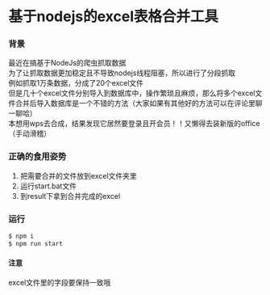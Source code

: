 # 基于nodejs的excel表格合并工具

### 背景

最近在搞基于NodeJs的爬虫抓取数据<br>
为了让抓取数据更加稳定且不导致nodejs线程阻塞，所以进行了分段抓取<br>
例如抓取1万条数据，分成了20个excel文件<br>
但是几十个excel文件分别导入到数据库中，操作繁琐且麻烦，那么将多个excel文件合并后导入数据库是一个不错的方法（大家如果有其他好的方法可以在评论里聊一聊哈）<br>
本想用wps去合成，结果发现它居然要登录且开会员！！又懒得去装新版的office（手动滑稽）

### 正确的食用姿势

1. 把需要合并的文件放到excel文件夹里
2. 运行start.bat文件
3. 到result下拿到合并完成的excel

### 运行

```bash
$ npm i
$ npm run start
```

#### 注意

excel文件里的字段要保持一致哦

[github]: https://github.com/cmyh100
[CSDN]: https://blog.csdn.net/cmyh100